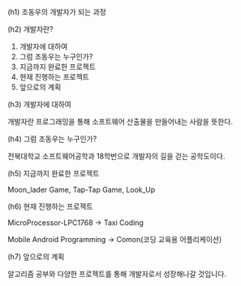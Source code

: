 (h1) 조동우의 개발자가 되는 과정 

(h2) 개발자란? 
 1. 개발자에 대하여
 2. 그럼 조동우는 누구인가?
 3. 지금까지 완료한 프로젝트
 4. 현재 진행하는 프로젝트
 5. 앞으로의 계획


 (h3) 개발자에 대하여

  개발자란 프로그래밍을 통해 소프트웨어 산출물을 만들어내는 사람을 뜻한다.

 (h4) 그럼 조동우는 누구인가?

  전북대학교 소프트웨어공학과 18학번으로 개발자의 길을 걷는 공학도이다.

 (h5) 지금까지 완료한 프로젝트

  Moon_lader Game, Tap-Tap Game, Look_Up

 (h6) 현재 진행하는 프로젝트

  MicroProcessor-LPC1768 -> Taxi Coding

  Mobile Android Programming -> Comon(코딩 교육용 어플리케이션)

 (h7) 앞으로의 계획

  알고리즘 공부와 다양한 프로젝트를 통해 개발자로서 성장해나갈 것입니다.

